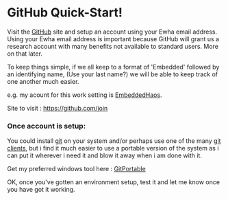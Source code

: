 # GitHub Quick-Start!

Visit the [GitHub](https://github.com/) site and setup an account using your Ewha email address. Using your Ewha email address is important because GitHub will grant us a research account with many benefits not available to standard users. More on that later.

To keep things simple, if we all keep to a format of  'Embedded' followed by an identifying name, (Use your last name?) we will be able to keep track of one another much easier.

e.g. my acount for this work setting is [EmbeddedHaos](http://EmbeddedHaos.github.io).

Site to visit : https://github.com/join

### Once account is setup:

You could install [git](https://git-scm.com/) on your system and/or perhaps use one of the many [git clients](https://git-scm.com/download/gui/linux), but i find it much easier to use a portable version of the system as i can put it wherever i need it and blow it away when i am done with it.

Get my preferred windows tool here : [GitPortable](https://github.com/sheabunge/GitPortable)

OK, once you've gotten an environment setup, test it and let me know once you have got it working.
